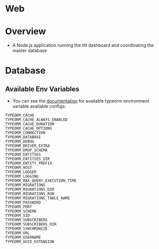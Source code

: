 Web
==================

# Overview
* A Node.js application running the titl dashboard and coordinating
the master database

# Database
## Available Env Variables
* You can see the [documentation](https://typeorm.io/#/using-ormconfig/using-ormconfigjs)
for available typeorm environment variable available configs:
```
TYPEORM_CACHE
TYPEORM_CACHE_ALWAYS_ENABLED
TYPEORM_CACHE_DURATION
TYPEORM_CACHE_OPTIONS
TYPEORM_CONNECTION
TYPEORM_DATABASE
TYPEORM_DEBUG
TYPEORM_DRIVER_EXTRA
TYPEORM_DROP_SCHEMA
TYPEORM_ENTITIES
TYPEORM_ENTITIES_DIR
TYPEORM_ENTITY_PREFIX
TYPEORM_HOST
TYPEORM_LOGGER
TYPEORM_LOGGING
TYPEORM_MAX_QUERY_EXECUTION_TIME
TYPEORM_MIGRATIONS
TYPEORM_MIGRATIONS_DIR
TYPEORM_MIGRATIONS_RUN
TYPEORM_MIGRATIONS_TABLE_NAME
TYPEORM_PASSWORD
TYPEORM_PORT
TYPEORM_SCHEMA
TYPEORM_SID
TYPEORM_SUBSCRIBERS
TYPEORM_SUBSCRIBERS_DIR
TYPEORM_SYNCHRONIZE
TYPEORM_URL
TYPEORM_USERNAME
TYPEORM_UUID_EXTENSION
```
